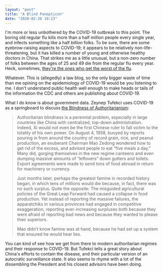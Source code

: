 ```yaml
---
layout: "post"
title: "A Blind Panopticon"
date: "2020-02-26 19:23"
---
```


I'm more or less unbothered by the COVID-19 outbreak to this point. The boring old regular flu kills more than a half million people every single year, and infects something like a half *billion* folks. To be sure, there are some eyebrow-raising aspects to COVID-19; it appears to be relatively non-life-threatening, but it has killed a number of young and otherwise healthy doctors in China. That strikes me as a little unusual, but a non-zero number of folks between the ages of 25 and 49 die from the regular flu every year. Heck, sometimes, [they're the ones who get the worst of the flu](https://www.cdc.gov/h1n1flu/surveillanceqa.htm#12).

Whatever. This is (allegedly) a law blog, so the only bigger waste of time than me opining on the epidemiology of COVID-19 would be you listening to me. I don't understand public health well enough to make heads or tails of the information the CDC and others are publishing about COVID-19.

What I do know is about government data. Zeynep Tufekci uses COVID-19 as a springboard to discuss [the Blindness of Authoritarianism](https://www.theatlantic.com/technology/archive/2020/02/coronavirus-and-blindness-authoritarianism/606922/):

> Authoritarian blindness is a perennial problem, especially in large countries like China with centralized, top-down administration. Indeed, Xi would not even be the first Chinese ruler to fall victim to the totality of his own power. On August 4, 1958, buoyed by reports pouring in from around the country of record grain, rice, and peanut production, an exuberant Chairman Mao Zedong wondered how to get rid of the excess, and advised people to eat “five meals a day.” Many did, gorging themselves in the new regime canteens and even dumping massive amounts of “leftovers” down gutters and toilets. Export agreements were made to send tons of food abroad in return for machinery or currency.
>
> Just months later, perhaps the greatest famine in recorded history began, in which tens of millions would die because, in fact, there was no such surplus. Quite the opposite: The misguided agricultural policies of the Great Leap Forward had caused a collapse in food production. Yet instead of reporting the massive failures, the apparatchiks in various provinces had engaged in competitive exaggeration, reporting ever-increasing surpluses both because they were afraid of reporting bad news and because they wanted to please their superiors.
>
> Mao didn’t know famine was at hand, because he had set up a system that ensured he would hear lies.

You can kind of see how we get from there to modern authoritarian regimes and their response to COVID-19. But Tufekci tells a great story about China's efforts to contain the disease, and their particular version of an autocratic surveillance state. It also seems to rhyme with a lot of the dissembling the President and his closest advisors have been doing. 
